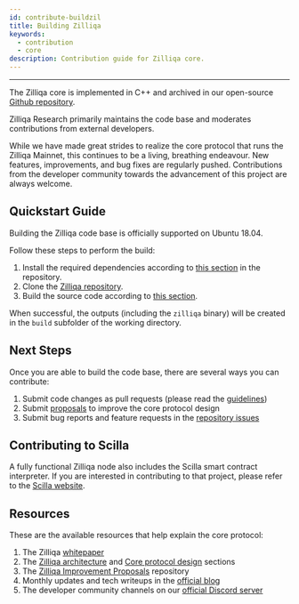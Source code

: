 ```yaml
---
id: contribute-buildzil
title: Building Zilliqa
keywords:
  - contribution
  - core
description: Contribution guide for Zilliqa core.
---
```


---

The Zilliqa core is implemented in C++ and archived in our open-source
[Github repository](https://github.com/Zilliqa/Zilliqa/).

Zilliqa Research primarily maintains the code base and moderates contributions
from external developers.

While we have made great strides to realize the core protocol that runs the
Zilliqa Mainnet, this continues to be a living, breathing endeavour. New
features, improvements, and bug fixes are regularly pushed. Contributions from
the developer community towards the advancement of this project are always
welcome.

## Quickstart Guide

Building the Zilliqa code base is officially supported on Ubuntu 18.04.

Follow these steps to perform the build:

1. Install the required dependencies according to
   [this section](https://github.com/Zilliqa/Zilliqa/#build-dependencies) in the
   repository.
2. Clone the [Zilliqa repository](https://github.com/Zilliqa/Zilliqa/).
3. Build the source code according to
   [this section](https://github.com/Zilliqa/Zilliqa/#build-from-source-code).

When successful, the outputs (including the `zilliqa` binary) will be created in
the `build` subfolder of the working directory.

## Next Steps

Once you are able to build the code base, there are several ways you can
contribute:

1. Submit code changes as pull requests (please read the
   [guidelines](contribute-guidelines.md))
2. Submit [proposals](contribute-standards.md) to improve the core protocol
   design
3. Submit bug reports and feature requests in the
   [repository issues](https://github.com/Zilliqa/Zilliqa/issues)

## Contributing to Scilla

A fully functional Zilliqa node also includes the Scilla smart contract
interpreter. If you are interested in contributing to that project, please refer
to the [Scilla website](https://scilla-lang.org/#getinvolvedsection).

## Resources

These are the available resources that help explain the core protocol:

1. The Zilliqa [whitepaper](https://docs.zilliqa.com/whitepaper.pdf)
2. The [Zilliqa architecture](../../basics/zilliqa-architecture/basics-zil-nodes.md) and
   [Core protocol design](../core-protocol-design/design-overview/core-node-operation.md) sections
3. The [Zilliqa Improvement Proposals](https://github.com/Zilliqa/ZIP/)
   repository
4. Monthly updates and tech writeups in the
   [official blog](https://blog.zilliqa.com/)
5. The developer community channels on our
   [official Discord server](https://discord.com/invite/XMRE9tt)
